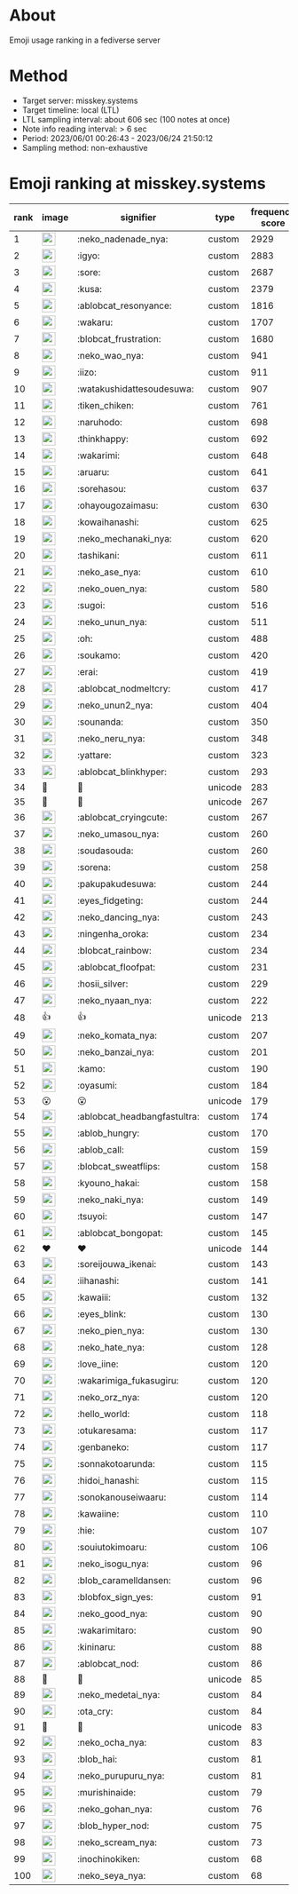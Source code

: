 # About
Emoji usage ranking in a fediverse server

# Method
- Target server: misskey.systems
- Target timeline: local (LTL)
- LTL sampling interval: about 606 sec (100 notes at once)
- Note info reading interval: > 6 sec
- Period: 2023/06/01 00:26:43 - 2023/06/24 21:50:12 
- Sampling method: non-exhaustive

# Emoji ranking at misskey.systems

|rank|image|signifier|type|frequency score|
|----|----|----|----|----|
|1|<img height="24" src="https://misskey.systems/emoji/neko_nadenade_nya.webp">|:neko_nadenade_nya:|custom|2929|
|2|<img height="24" src="https://misskey.systems/emoji/igyo.webp">|:igyo:|custom|2883|
|3|<img height="24" src="https://misskey.systems/emoji/sore.webp">|:sore:|custom|2687|
|4|<img height="24" src="https://misskey.systems/emoji/kusa.webp">|:kusa:|custom|2379|
|5|<img height="24" src="https://misskey.systems/emoji/ablobcat_resonyance.webp">|:ablobcat_resonyance:|custom|1816|
|6|<img height="24" src="https://misskey.systems/emoji/wakaru.webp">|:wakaru:|custom|1707|
|7|<img height="24" src="https://misskey.systems/emoji/blobcat_frustration.webp">|:blobcat_frustration:|custom|1680|
|8|<img height="24" src="https://misskey.systems/emoji/neko_wao_nya.webp">|:neko_wao_nya:|custom|941|
|9|<img height="24" src="https://misskey.systems/emoji/iizo.webp">|:iizo:|custom|911|
|10|<img height="24" src="https://misskey.systems/emoji/watakushidattesoudesuwa.webp">|:watakushidattesoudesuwa:|custom|907|
|11|<img height="24" src="https://misskey.systems/emoji/tiken_chiken.webp">|:tiken_chiken:|custom|761|
|12|<img height="24" src="https://misskey.systems/emoji/naruhodo.webp">|:naruhodo:|custom|698|
|13|<img height="24" src="https://misskey.systems/emoji/thinkhappy.webp">|:thinkhappy:|custom|692|
|14|<img height="24" src="https://misskey.systems/emoji/wakarimi.webp">|:wakarimi:|custom|648|
|15|<img height="24" src="https://misskey.systems/emoji/aruaru.webp">|:aruaru:|custom|641|
|16|<img height="24" src="https://misskey.systems/emoji/sorehasou.webp">|:sorehasou:|custom|637|
|17|<img height="24" src="https://misskey.systems/emoji/ohayougozaimasu.webp">|:ohayougozaimasu:|custom|630|
|18|<img height="24" src="https://misskey.systems/emoji/kowaihanashi.webp">|:kowaihanashi:|custom|625|
|19|<img height="24" src="https://misskey.systems/emoji/neko_mechanaki_nya.webp">|:neko_mechanaki_nya:|custom|620|
|20|<img height="24" src="https://misskey.systems/emoji/tashikani.webp">|:tashikani:|custom|611|
|21|<img height="24" src="https://misskey.systems/emoji/neko_ase_nya.webp">|:neko_ase_nya:|custom|610|
|22|<img height="24" src="https://misskey.systems/emoji/neko_ouen_nya.webp">|:neko_ouen_nya:|custom|580|
|23|<img height="24" src="https://misskey.systems/emoji/sugoi.webp">|:sugoi:|custom|516|
|24|<img height="24" src="https://misskey.systems/emoji/neko_unun_nya.webp">|:neko_unun_nya:|custom|511|
|25|<img height="24" src="https://misskey.systems/emoji/oh.webp">|:oh:|custom|488|
|26|<img height="24" src="https://misskey.systems/emoji/soukamo.webp">|:soukamo:|custom|420|
|27|<img height="24" src="https://misskey.systems/emoji/erai.webp">|:erai:|custom|419|
|28|<img height="24" src="https://misskey.systems/emoji/ablobcat_nodmeltcry.webp">|:ablobcat_nodmeltcry:|custom|417|
|29|<img height="24" src="https://misskey.systems/emoji/neko_unun2_nya.webp">|:neko_unun2_nya:|custom|404|
|30|<img height="24" src="https://misskey.systems/emoji/sounanda.webp">|:sounanda:|custom|350|
|31|<img height="24" src="https://misskey.systems/emoji/neko_neru_nya.webp">|:neko_neru_nya:|custom|348|
|32|<img height="24" src="https://misskey.systems/emoji/yattare.webp">|:yattare:|custom|323|
|33|<img height="24" src="https://misskey.systems/emoji/ablobcat_blinkhyper.webp">|:ablobcat_blinkhyper:|custom|293|
|34|🍗|🍗|unicode|283|
|35|🎉|🎉|unicode|267|
|36|<img height="24" src="https://misskey.systems/emoji/ablobcat_cryingcute.webp">|:ablobcat_cryingcute:|custom|267|
|37|<img height="24" src="https://misskey.systems/emoji/neko_umasou_nya.webp">|:neko_umasou_nya:|custom|260|
|38|<img height="24" src="https://misskey.systems/emoji/soudasouda.webp">|:soudasouda:|custom|260|
|39|<img height="24" src="https://misskey.systems/emoji/sorena.webp">|:sorena:|custom|258|
|40|<img height="24" src="https://misskey.systems/emoji/pakupakudesuwa.webp">|:pakupakudesuwa:|custom|244|
|41|<img height="24" src="https://misskey.systems/emoji/eyes_fidgeting.webp">|:eyes_fidgeting:|custom|244|
|42|<img height="24" src="https://misskey.systems/emoji/neko_dancing_nya.webp">|:neko_dancing_nya:|custom|243|
|43|<img height="24" src="https://misskey.systems/emoji/ningenha_oroka.webp">|:ningenha_oroka:|custom|234|
|44|<img height="24" src="https://misskey.systems/emoji/blobcat_rainbow.webp">|:blobcat_rainbow:|custom|234|
|45|<img height="24" src="https://misskey.systems/emoji/ablobcat_floofpat.webp">|:ablobcat_floofpat:|custom|231|
|46|<img height="24" src="https://misskey.systems/emoji/hosii_silver.webp">|:hosii_silver:|custom|229|
|47|<img height="24" src="https://misskey.systems/emoji/neko_nyaan_nya.webp">|:neko_nyaan_nya:|custom|222|
|48|👍|👍|unicode|213|
|49|<img height="24" src="https://misskey.systems/emoji/neko_komata_nya.webp">|:neko_komata_nya:|custom|207|
|50|<img height="24" src="https://misskey.systems/emoji/neko_banzai_nya.webp">|:neko_banzai_nya:|custom|201|
|51|<img height="24" src="https://misskey.systems/emoji/kamo.webp">|:kamo:|custom|190|
|52|<img height="24" src="https://misskey.systems/emoji/oyasumi.webp">|:oyasumi:|custom|184|
|53|😮|😮|unicode|179|
|54|<img height="24" src="https://misskey.systems/emoji/ablobcat_headbangfastultra.webp">|:ablobcat_headbangfastultra:|custom|174|
|55|<img height="24" src="https://misskey.systems/emoji/ablob_hungry.webp">|:ablob_hungry:|custom|170|
|56|<img height="24" src="https://misskey.systems/emoji/ablob_call.webp">|:ablob_call:|custom|159|
|57|<img height="24" src="https://misskey.systems/emoji/blobcat_sweatflips.webp">|:blobcat_sweatflips:|custom|158|
|58|<img height="24" src="https://misskey.systems/emoji/kyouno_hakai.webp">|:kyouno_hakai:|custom|158|
|59|<img height="24" src="https://misskey.systems/emoji/neko_naki_nya.webp">|:neko_naki_nya:|custom|149|
|60|<img height="24" src="https://misskey.systems/emoji/tsuyoi.webp">|:tsuyoi:|custom|147|
|61|<img height="24" src="https://misskey.systems/emoji/ablobcat_bongopat.webp">|:ablobcat_bongopat:|custom|145|
|62|❤|❤|unicode|144|
|63|<img height="24" src="https://misskey.systems/emoji/soreijouwa_ikenai.webp">|:soreijouwa_ikenai:|custom|143|
|64|<img height="24" src="https://misskey.systems/emoji/iihanashi.webp">|:iihanashi:|custom|141|
|65|<img height="24" src="https://misskey.systems/emoji/kawaiii.webp">|:kawaiii:|custom|132|
|66|<img height="24" src="https://misskey.systems/emoji/eyes_blink.webp">|:eyes_blink:|custom|130|
|67|<img height="24" src="https://misskey.systems/emoji/neko_pien_nya.webp">|:neko_pien_nya:|custom|130|
|68|<img height="24" src="https://misskey.systems/emoji/neko_hate_nya.webp">|:neko_hate_nya:|custom|128|
|69|<img height="24" src="https://misskey.systems/emoji/love_iine.webp">|:love_iine:|custom|120|
|70|<img height="24" src="https://misskey.systems/emoji/wakarimiga_fukasugiru.webp">|:wakarimiga_fukasugiru:|custom|120|
|71|<img height="24" src="https://misskey.systems/emoji/neko_orz_nya.webp">|:neko_orz_nya:|custom|120|
|72|<img height="24" src="https://misskey.systems/emoji/hello_world.webp">|:hello_world:|custom|118|
|73|<img height="24" src="https://misskey.systems/emoji/otukaresama.webp">|:otukaresama:|custom|117|
|74|<img height="24" src="https://misskey.systems/emoji/genbaneko.webp">|:genbaneko:|custom|117|
|75|<img height="24" src="https://misskey.systems/emoji/sonnakotoarunda.webp">|:sonnakotoarunda:|custom|115|
|76|<img height="24" src="https://misskey.systems/emoji/hidoi_hanashi.webp">|:hidoi_hanashi:|custom|115|
|77|<img height="24" src="https://misskey.systems/emoji/sonokanouseiwaaru.webp">|:sonokanouseiwaaru:|custom|114|
|78|<img height="24" src="https://misskey.systems/emoji/kawaiine.webp">|:kawaiine:|custom|110|
|79|<img height="24" src="https://misskey.systems/emoji/hie.webp">|:hie:|custom|107|
|80|<img height="24" src="https://misskey.systems/emoji/souiutokimoaru.webp">|:souiutokimoaru:|custom|106|
|81|<img height="24" src="https://misskey.systems/emoji/neko_isogu_nya.webp">|:neko_isogu_nya:|custom|96|
|82|<img height="24" src="https://misskey.systems/emoji/blob_caramelldansen.webp">|:blob_caramelldansen:|custom|96|
|83|<img height="24" src="https://misskey.systems/emoji/blobfox_sign_yes.webp">|:blobfox_sign_yes:|custom|91|
|84|<img height="24" src="https://misskey.systems/emoji/neko_good_nya.webp">|:neko_good_nya:|custom|90|
|85|<img height="24" src="https://misskey.systems/emoji/wakarimitaro.webp">|:wakarimitaro:|custom|90|
|86|<img height="24" src="https://misskey.systems/emoji/kininaru.webp">|:kininaru:|custom|88|
|87|<img height="24" src="https://misskey.systems/emoji/ablobcat_nod.webp">|:ablobcat_nod:|custom|86|
|88|💯|💯|unicode|85|
|89|<img height="24" src="https://misskey.systems/emoji/neko_medetai_nya.webp">|:neko_medetai_nya:|custom|84|
|90|<img height="24" src="https://misskey.systems/emoji/ota_cry.webp">|:ota_cry:|custom|84|
|91|🤔|🤔|unicode|83|
|92|<img height="24" src="https://misskey.systems/emoji/neko_ocha_nya.webp">|:neko_ocha_nya:|custom|83|
|93|<img height="24" src="https://misskey.systems/emoji/blob_hai.webp">|:blob_hai:|custom|81|
|94|<img height="24" src="https://misskey.systems/emoji/neko_purupuru_nya.webp">|:neko_purupuru_nya:|custom|81|
|95|<img height="24" src="https://misskey.systems/emoji/murishinaide.webp">|:murishinaide:|custom|79|
|96|<img height="24" src="https://misskey.systems/emoji/neko_gohan_nya.webp">|:neko_gohan_nya:|custom|76|
|97|<img height="24" src="https://misskey.systems/emoji/blob_hyper_nod.webp">|:blob_hyper_nod:|custom|75|
|98|<img height="24" src="https://misskey.systems/emoji/neko_scream_nya.webp">|:neko_scream_nya:|custom|73|
|99|<img height="24" src="https://misskey.systems/emoji/inochinokiken.webp">|:inochinokiken:|custom|68|
|100|<img height="24" src="https://misskey.systems/emoji/neko_seya_nya.webp">|:neko_seya_nya:|custom|68|
